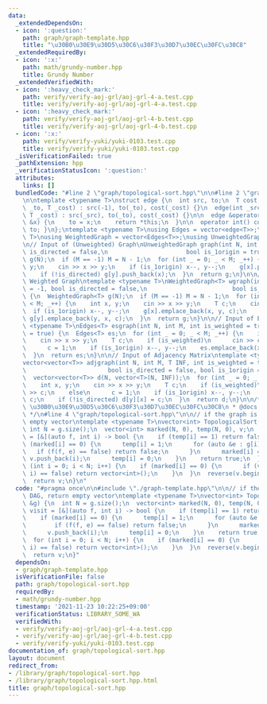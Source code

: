 ```yaml
---
data:
  _extendedDependsOn:
  - icon: ':question:'
    path: graph/graph-template.hpp
    title: "\u30B0\u30E9\u30D5\u30C6\u30F3\u30D7\u30EC\u30FC\u30C8"
  _extendedRequiredBy:
  - icon: ':x:'
    path: math/grundy-number.hpp
    title: Grundy Number
  _extendedVerifiedWith:
  - icon: ':heavy_check_mark:'
    path: verify/verify-aoj-grl/aoj-grl-4-a.test.cpp
    title: verify/verify-aoj-grl/aoj-grl-4-a.test.cpp
  - icon: ':heavy_check_mark:'
    path: verify/verify-aoj-grl/aoj-grl-4-b.test.cpp
    title: verify/verify-aoj-grl/aoj-grl-4-b.test.cpp
  - icon: ':x:'
    path: verify/verify-yuki/yuki-0103.test.cpp
    title: verify/verify-yuki/yuki-0103.test.cpp
  _isVerificationFailed: true
  _pathExtension: hpp
  _verificationStatusIcon: ':question:'
  attributes:
    links: []
  bundledCode: "#line 2 \"graph/topological-sort.hpp\"\n\n#line 2 \"graph/graph-template.hpp\"\
    \n\ntemplate <typename T>\nstruct edge {\n  int src, to;\n  T cost;\n\n  edge(int\
    \ _to, T _cost) : src(-1), to(_to), cost(_cost) {}\n  edge(int _src, int _to,\
    \ T _cost) : src(_src), to(_to), cost(_cost) {}\n\n  edge &operator=(const int\
    \ &x) {\n    to = x;\n    return *this;\n  }\n\n  operator int() const { return\
    \ to; }\n};\ntemplate <typename T>\nusing Edges = vector<edge<T>>;\ntemplate <typename\
    \ T>\nusing WeightedGraph = vector<Edges<T>>;\nusing UnweightedGraph = vector<vector<int>>;\n\
    \n// Input of (Unweighted) Graph\nUnweightedGraph graph(int N, int M = -1, bool\
    \ is_directed = false,\n                      bool is_1origin = true) {\n  UnweightedGraph\
    \ g(N);\n  if (M == -1) M = N - 1;\n  for (int _ = 0; _ < M; _++) {\n    int x,\
    \ y;\n    cin >> x >> y;\n    if (is_1origin) x--, y--;\n    g[x].push_back(y);\n\
    \    if (!is_directed) g[y].push_back(x);\n  }\n  return g;\n}\n\n// Input of\
    \ Weighted Graph\ntemplate <typename T>\nWeightedGraph<T> wgraph(int N, int M\
    \ = -1, bool is_directed = false,\n                        bool is_1origin = true)\
    \ {\n  WeightedGraph<T> g(N);\n  if (M == -1) M = N - 1;\n  for (int _ = 0; _\
    \ < M; _++) {\n    int x, y;\n    cin >> x >> y;\n    T c;\n    cin >> c;\n  \
    \  if (is_1origin) x--, y--;\n    g[x].emplace_back(x, y, c);\n    if (!is_directed)\
    \ g[y].emplace_back(y, x, c);\n  }\n  return g;\n}\n\n// Input of Edges\ntemplate\
    \ <typename T>\nEdges<T> esgraph(int N, int M, int is_weighted = true, bool is_1origin\
    \ = true) {\n  Edges<T> es;\n  for (int _ = 0; _ < M; _++) {\n    int x, y;\n\
    \    cin >> x >> y;\n    T c;\n    if (is_weighted)\n      cin >> c;\n    else\n\
    \      c = 1;\n    if (is_1origin) x--, y--;\n    es.emplace_back(x, y, c);\n\
    \  }\n  return es;\n}\n\n// Input of Adjacency Matrix\ntemplate <typename T>\n\
    vector<vector<T>> adjgraph(int N, int M, T INF, int is_weighted = true,\n    \
    \                       bool is_directed = false, bool is_1origin = true) {\n\
    \  vector<vector<T>> d(N, vector<T>(N, INF));\n  for (int _ = 0; _ < M; _++) {\n\
    \    int x, y;\n    cin >> x >> y;\n    T c;\n    if (is_weighted)\n      cin\
    \ >> c;\n    else\n      c = 1;\n    if (is_1origin) x--, y--;\n    d[x][y] =\
    \ c;\n    if (!is_directed) d[y][x] = c;\n  }\n  return d;\n}\n\n/**\n * @brief\
    \ \u30B0\u30E9\u30D5\u30C6\u30F3\u30D7\u30EC\u30FC\u30C8\n * @docs docs/graph/graph-template.md\n\
    \ */\n#line 4 \"graph/topological-sort.hpp\"\n\n// if the graph is not DAG, return\
    \ empty vector\ntemplate <typename T>\nvector<int> TopologicalSort(T &g) {\n \
    \ int N = g.size();\n  vector<int> marked(N, 0), temp(N, 0), v;\n  auto visit\
    \ = [&](auto f, int i) -> bool {\n    if (temp[i] == 1) return false;\n    if\
    \ (marked[i] == 0) {\n      temp[i] = 1;\n      for (auto &e : g[i]) {\n     \
    \   if (f(f, e) == false) return false;\n      }\n      marked[i] = 1;\n     \
    \ v.push_back(i);\n      temp[i] = 0;\n    }\n    return true;\n  };\n\n  for\
    \ (int i = 0; i < N; i++) {\n    if (marked[i] == 0) {\n      if (visit(visit,\
    \ i) == false) return vector<int>();\n    }\n  }\n  reverse(v.begin(), v.end());\n\
    \  return v;\n}\n"
  code: "#pragma once\n\n#include \"./graph-template.hpp\"\n\n// if the graph is not\
    \ DAG, return empty vector\ntemplate <typename T>\nvector<int> TopologicalSort(T\
    \ &g) {\n  int N = g.size();\n  vector<int> marked(N, 0), temp(N, 0), v;\n  auto\
    \ visit = [&](auto f, int i) -> bool {\n    if (temp[i] == 1) return false;\n\
    \    if (marked[i] == 0) {\n      temp[i] = 1;\n      for (auto &e : g[i]) {\n\
    \        if (f(f, e) == false) return false;\n      }\n      marked[i] = 1;\n\
    \      v.push_back(i);\n      temp[i] = 0;\n    }\n    return true;\n  };\n\n\
    \  for (int i = 0; i < N; i++) {\n    if (marked[i] == 0) {\n      if (visit(visit,\
    \ i) == false) return vector<int>();\n    }\n  }\n  reverse(v.begin(), v.end());\n\
    \  return v;\n}"
  dependsOn:
  - graph/graph-template.hpp
  isVerificationFile: false
  path: graph/topological-sort.hpp
  requiredBy:
  - math/grundy-number.hpp
  timestamp: '2021-11-23 10:22:25+09:00'
  verificationStatus: LIBRARY_SOME_WA
  verifiedWith:
  - verify/verify-aoj-grl/aoj-grl-4-a.test.cpp
  - verify/verify-aoj-grl/aoj-grl-4-b.test.cpp
  - verify/verify-yuki/yuki-0103.test.cpp
documentation_of: graph/topological-sort.hpp
layout: document
redirect_from:
- /library/graph/topological-sort.hpp
- /library/graph/topological-sort.hpp.html
title: graph/topological-sort.hpp
---
```

